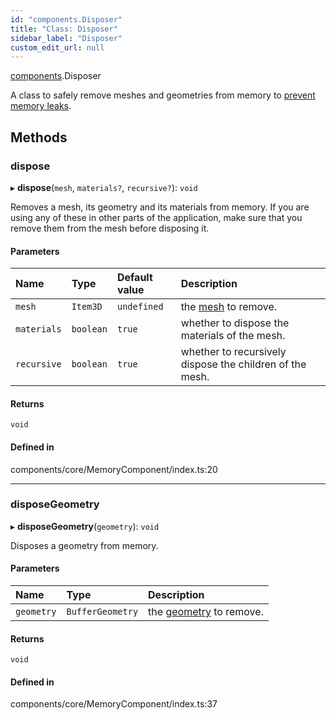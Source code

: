 ```yaml
---
id: "components.Disposer"
title: "Class: Disposer"
sidebar_label: "Disposer"
custom_edit_url: null
---
```


[components](../modules/components.md).Disposer

A class to safely remove meshes and geometries from memory to
[prevent memory leaks](https://threejs.org/docs/#manual/en/introduction/How-to-dispose-of-objects).

## Methods

### dispose

▸ **dispose**(`mesh`, `materials?`, `recursive?`): `void`

Removes a mesh, its geometry and its materials from memory. If you are
using any of these in other parts of the application, make sure that you
remove them from the mesh before disposing it.

#### Parameters

| Name | Type | Default value | Description |
| :------ | :------ | :------ | :------ |
| `mesh` | `Item3D` | `undefined` | the [mesh](https://threejs.org/docs/#api/en/objects/Mesh) to remove. |
| `materials` | `boolean` | `true` | whether to dispose the materials of the mesh. |
| `recursive` | `boolean` | `true` | whether to recursively dispose the children of the mesh. |

#### Returns

`void`

#### Defined in

components/core/MemoryComponent/index.ts:20

___

### disposeGeometry

▸ **disposeGeometry**(`geometry`): `void`

Disposes a geometry from memory.

#### Parameters

| Name | Type | Description |
| :------ | :------ | :------ |
| `geometry` | `BufferGeometry` | the [geometry](https://threejs.org/docs/#api/en/core/BufferGeometry) to remove. |

#### Returns

`void`

#### Defined in

components/core/MemoryComponent/index.ts:37
